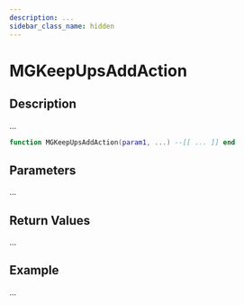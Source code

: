 ```yaml
---
description: ...
sidebar_class_name: hidden
---
```


# MGKeepUpsAddAction

## Description

...

```lua
function MGKeepUpsAddAction(param1, ...) --[[ ... ]] end
```

## Parameters

...

## Return Values

...

## Example

...

